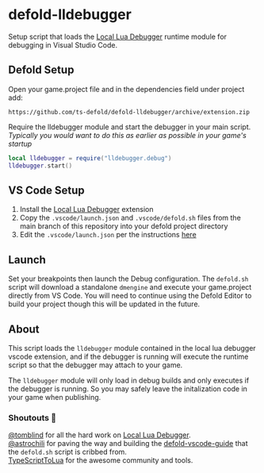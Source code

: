 # defold-lldebugger

Setup script that loads the [Local Lua Debugger](https://marketplace.visualstudio.com/items?itemName=tomblind.local-lua-debugger-vscode) runtime module for debugging in Visual Studio Code.

## Defold Setup
Open your game.project file and in the dependencies field under project add:
```
https://github.com/ts-defold/defold-lldebugger/archive/extension.zip
```

Require the lldebugger module and start the debugger in your main script.  
*Typically you would want to do this as earlier as possible in your game's startup*
```lua
local lldebugger = require("lldebugger.debug")
lldebugger.start()
```

## VS Code Setup
1. Install the [Local Lua Debugger](https://marketplace.visualstudio.com/items?itemName=tomblind.local-lua-debugger-vscode) extension
2. Copy the `.vscode/launch.json` and `.vscode/defold.sh` files from the main branch of this repository into your defold project directory
3. Edit the `.vscode/launch.json` per the instructions [here](https://github.com/tomblind/local-lua-debugger-vscode)

## Launch
Set your breakpoints then launch the Debug configuration.
The `defold.sh` script will download a standalone `dmengine` and execute your game.project directly from VS Code.
You will need to continue using the Defold Editor to build your project though this will be updated in the future.

## About
This script loads the `lldebugger` module contained in the local lua debugger vscode extension, 
and if the debugger is running will execute the runtime script so that the debugger may attach 
to your game.

The `lldebugger` module will only load in debug builds and only executes if the debugger is running.
So you may safely leave the initalization code in your game when publishing.


### Shoutouts 📢
[@tomblind](https://github.com/tomblind) for all the hard work on [Local Lua Debugger](https://marketplace.visualstudio.com/items?itemName=tomblind.local-lua-debugger-vscode).  
[@astrochili](https://github.com/astrochili) for paving the way and building the [defold-vscode-guide](https://github.com/astrochili/defold-vscode-guide) that the `defold.sh` script is cribbed from.  
[TypeScriptToLua](https://github.com/TypeScriptToLua/TypeScriptToLua) for the awesome community and tools.  
